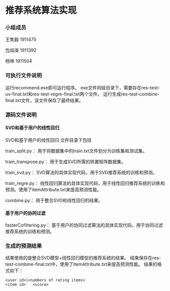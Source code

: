 # 推荐系统算法实现

### 小组成员

王隽毅  1911475

包烜濚 1911392

杨坤     1911504

### 可执行文件说明

运行recommend.exe即可运行程序。
exe文件同级目录下，需要存在res-test-uv-final.txt和res-test-regre-final.txt两个文件。
运行生成res-test-combine-final.txt文件，该文件保存了最终结果。

### 源码文件说明

#### SVD和基于用户的线性回归

SVD和基于用户的线性回归 文件目录下包括

train_split.py： 用于将数据集中的train.txt文件划分为训练集和测试集。

train_transpose.py： 用于生成SVD所需的转置矩阵数据集。

train_svd.py： SVD算法的具体实现代码，用于SVD推荐系统的训练和预测。

train_regre.py： 线性回归算法的具体实现代码，用于线性回归推荐系统的训练和预测。使用了itemAttribute.txt来提高预测性能。

combine.py： 用于整合SVD和线性回归的结果。

#### 基于用户的协同过滤

fasterCofiltering.py： 基于用户的协同过滤算法的具体实现代码，用于协同过滤推荐系统的训练和预测。

### 生成的预测结果

结果使用的是整合SVD模型+线性回归模型的推荐系统的结果。
结果保存在res-test-combine-final.txt中，使用了itemAttribute.txt来提高预测性能。
结果的格式如下：
```
<user id>|<numbers of rating items>
<item id>   <score>
```